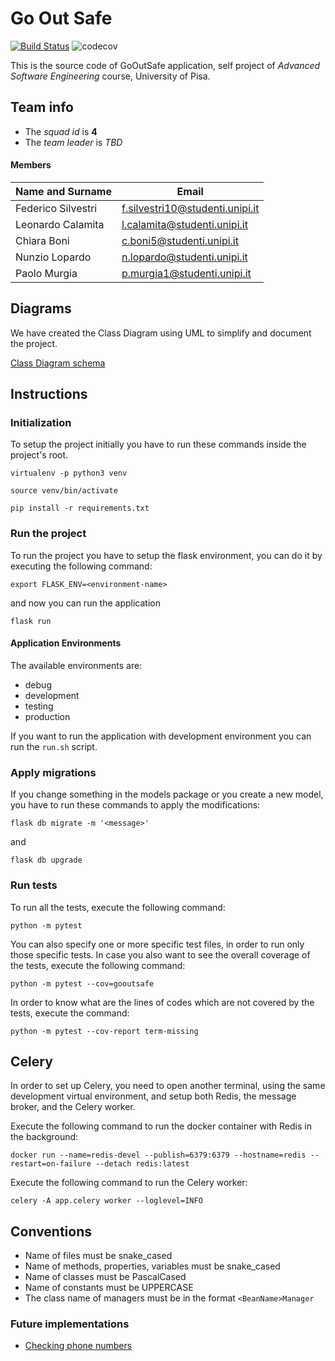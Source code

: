 # Go Out Safe
[![Build Status](https://travis-ci.com/federicosilvestri/ase-GoOutSafe-s4.svg?token=wrPAra8ynq6rYZess6c1&branch=master)](https://travis-ci.com/federicosilvestri/ase-GoOutSafe-s4)
![codecov](https://codecov.io/gh/federicosilvestri/ase-GoOutSafe-s4/branch/master/graph/badge.svg?token=WN7CJ8Q74F)

This is the source code of GoOutSafe application, self
project of *Advanced Software Engineering* course,
University of Pisa.
 
## Team info

- The *squad id* is **4**
- The *team leader* is *TBD*

#### Members

|Name and Surname  | Email                         |
|------------------|-------------------------------|
|Federico Silvestri|f.silvestri10@studenti.unipi.it|
|Leonardo Calamita |l.calamita@studenti.unipi.it   |
|Chiara Boni       |c.boni5@studenti.unipi.it      |
|Nunzio Lopardo    |n.lopardo@studenti.unipi.it    |
|Paolo Murgia      |p.murgia1@studenti.unipi.it    |


## Diagrams
We have created the Class Diagram using UML to simplify
and document the project.

[Class Diagram schema](https://app.diagrams.net/#G1fXT6PbLfamFTwbCxVI-jCJrf9b1DjUMB)

## Instructions

### Initialization

To setup the project initially you have to run these commands
inside the project's root.

`virtualenv -p python3 venv`

`source venv/bin/activate`

`pip install -r requirements.txt`

### Run the project

To run the project you have to setup the flask environment,
you can do it by executing the following command:

`export FLASK_ENV=<environment-name>`

and now you can run the application

`flask run`


#### Application Environments

The available environments are:

- debug
- development
- testing
- production

If you want to run the application with development environment
you can run the `run.sh` script.


### Apply migrations

If you change something in the models package or you create a new model,
you have to run these commands to apply the modifications:

`flask db migrate -m '<message>'`

and
 
`flask db upgrade`

### Run tests

To run all the tests, execute the following command:

`python -m pytest`

You can also specify one or more specific test files, in order to run only those specific tests.
In case you also want to see the overall coverage of the tests, execute the following command:

`python -m pytest --cov=gooutsafe`

In order to know what are the lines of codes which are not covered by the tests, execute the command:

`python -m pytest --cov-report term-missing`

## Celery

In order to set up Celery, you need to open another terminal, using the same development virtual environment, and setup both Redis, the message broker, and the Celery worker.

Execute the following command to run the docker container with Redis in the background:

`docker run --name=redis-devel --publish=6379:6379 --hostname=redis --restart=on-failure --detach redis:latest`

Execute the following command to run the Celery worker:

`celery -A app.celery worker --loglevel=INFO`

## Conventions

- Name of files must be snake_cased
- Name of methods, properties, variables must be snake_cased
- Name of classes must be PascalCased 
- Name of constants must be UPPERCASE 
- The class name of managers must be in the format `<BeanName>Manager`

### Future implementations

- [Checking phone numbers](https://pypi.org/project/phonenumbers/)
